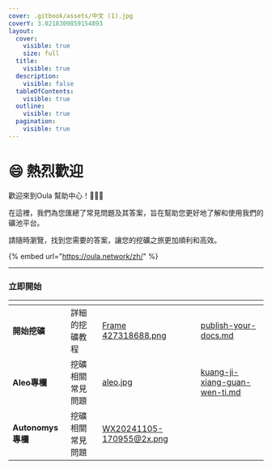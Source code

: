 ```yaml
---
cover: .gitbook/assets/中文 (1).jpg
coverY: 3.0218309859154893
layout:
  cover:
    visible: true
    size: full
  title:
    visible: true
  description:
    visible: false
  tableOfContents:
    visible: true
  outline:
    visible: true
  pagination:
    visible: true
---
```


# 😄 熱烈歡迎

歡迎來到Oula 幫助中心！:clap::clap::clap:

在這裡，我們為您匯總了常見問題及其答案，旨在幫助您更好地了解和使用我們的礦池平台。&#x20;

請隨時瀏覽，找到您需要的答案，讓您的挖礦之旅更加順利和高效。

{% embed url="https://oula.network/zh/" %}

***

### &#x20;立即開始

<table data-view="cards"><thead><tr><th></th><th></th><th data-hidden data-card-cover data-type="files"></th><th data-hidden></th><th data-hidden data-card-target data-type="content-ref"></th></tr></thead><tbody><tr><td><strong>開始挖礦</strong></td><td>詳細的挖礦教程</td><td><a href=".gitbook/assets/Frame 427318688.png">Frame 427318688.png</a></td><td></td><td><a href="kai-shi-wa-kuang/publish-your-docs.md">publish-your-docs.md</a></td></tr><tr><td><strong>Aleo專欄</strong></td><td>挖礦相關常見問題</td><td><a href=".gitbook/assets/aleo.jpg">aleo.jpg</a></td><td></td><td><a href="aleo-zhuan-lan/kuang-ji-xiang-guan-wen-ti.md">kuang-ji-xiang-guan-wen-ti.md</a></td></tr><tr><td><strong>Autonomys專欄</strong></td><td>挖礦相關常見問題</td><td><a href=".gitbook/assets/WX20241105-170955@2x.png">WX20241105-170955@2x.png</a></td><td></td><td></td></tr></tbody></table>

